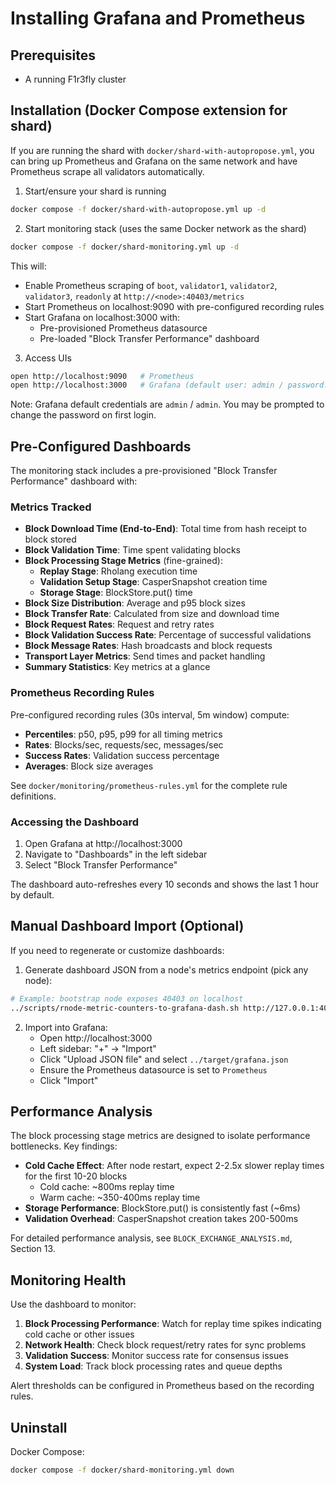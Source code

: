 # Installing Grafana and Prometheus

## Prerequisites

- A running F1r3fly cluster

## Installation (Docker Compose extension for shard)

If you are running the shard with `docker/shard-with-autopropose.yml`, you can bring up Prometheus and Grafana on the same network and have Prometheus scrape all validators automatically.

1. Start/ensure your shard is running
```bash
docker compose -f docker/shard-with-autopropose.yml up -d
```

2. Start monitoring stack (uses the same Docker network as the shard)
```bash
docker compose -f docker/shard-monitoring.yml up -d
```

This will:
- Enable Prometheus scraping of `boot`, `validator1`, `validator2`, `validator3`, `readonly` at `http://<node>:40403/metrics`
- Start Prometheus on localhost:9090 with pre-configured recording rules
- Start Grafana on localhost:3000 with:
  - Pre-provisioned Prometheus datasource
  - Pre-loaded "Block Transfer Performance" dashboard

3. Access UIs
```bash
open http://localhost:9090   # Prometheus
open http://localhost:3000   # Grafana (default user: admin / password: admin)
```

Note: Grafana default credentials are `admin` / `admin`. You may be prompted to change the password on first login.

## Pre-Configured Dashboards

The monitoring stack includes a pre-provisioned "Block Transfer Performance" dashboard with:

### Metrics Tracked
- **Block Download Time (End-to-End)**: Total time from hash receipt to block stored
- **Block Validation Time**: Time spent validating blocks
- **Block Processing Stage Metrics** (fine-grained):
  - **Replay Stage**: Rholang execution time
  - **Validation Setup Stage**: CasperSnapshot creation time
  - **Storage Stage**: BlockStore.put() time
- **Block Size Distribution**: Average and p95 block sizes
- **Block Transfer Rate**: Calculated from size and download time
- **Block Request Rates**: Request and retry rates
- **Block Validation Success Rate**: Percentage of successful validations
- **Block Message Rates**: Hash broadcasts and block requests
- **Transport Layer Metrics**: Send times and packet handling
- **Summary Statistics**: Key metrics at a glance

### Prometheus Recording Rules

Pre-configured recording rules (30s interval, 5m window) compute:
- **Percentiles**: p50, p95, p99 for all timing metrics
- **Rates**: Blocks/sec, requests/sec, messages/sec
- **Success Rates**: Validation success percentage
- **Averages**: Block size averages

See `docker/monitoring/prometheus-rules.yml` for the complete rule definitions.

### Accessing the Dashboard

1. Open Grafana at http://localhost:3000
2. Navigate to "Dashboards" in the left sidebar
3. Select "Block Transfer Performance"

The dashboard auto-refreshes every 10 seconds and shows the last 1 hour by default.

## Manual Dashboard Import (Optional)

If you need to regenerate or customize dashboards:

1. Generate dashboard JSON from a node's metrics endpoint (pick any node):
```bash
# Example: bootstrap node exposes 40403 on localhost
../scripts/rnode-metric-counters-to-grafana-dash.sh http://127.0.0.1:40403/metrics > ../target/grafana.json
```

2. Import into Grafana:
   - Open http://localhost:3000
   - Left sidebar: "+" → "Import"
   - Click "Upload JSON file" and select `../target/grafana.json`
   - Ensure the Prometheus datasource is set to `Prometheus`
   - Click "Import"

## Performance Analysis

The block processing stage metrics are designed to isolate performance bottlenecks. Key findings:

- **Cold Cache Effect**: After node restart, expect 2-2.5x slower replay times for the first 10-20 blocks
  - Cold cache: ~800ms replay time
  - Warm cache: ~350-400ms replay time
- **Storage Performance**: BlockStore.put() is consistently fast (~6ms)
- **Validation Overhead**: CasperSnapshot creation takes 200-500ms

For detailed performance analysis, see `BLOCK_EXCHANGE_ANALYSIS.md`, Section 13.

## Monitoring Health

Use the dashboard to monitor:

1. **Block Processing Performance**: Watch for replay time spikes indicating cold cache or other issues
2. **Network Health**: Check block request/retry rates for sync problems
3. **Validation Success**: Monitor success rate for consensus issues
4. **System Load**: Track block processing rates and queue depths

Alert thresholds can be configured in Prometheus based on the recording rules.

## Uninstall

Docker Compose:
```sh
docker compose -f docker/shard-monitoring.yml down
```